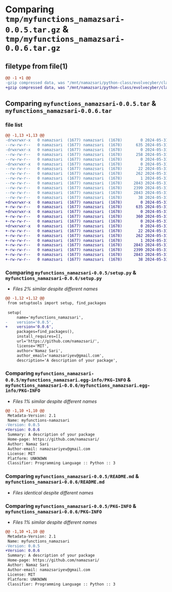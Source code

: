 # Comparing `tmp/myfunctions_namazsari-0.0.5.tar.gz` & `tmp/myfunctions_namazsari-0.0.6.tar.gz`

## filetype from file(1)

```diff
@@ -1 +1 @@
-gzip compressed data, was "/mnt/namazsari/python-class/evolvecyber/class5/dist/tmpk2bu_z98/myfunctions_namazsari-0.0.5.tar", last modified: Fri May 31 16:24:20 2024, max compression
+gzip compressed data, was "/mnt/namazsari/python-class/evolvecyber/class5/dist/tmpwn0lqco1/myfunctions_namazsari-0.0.6.tar", last modified: Fri May 31 16:29:38 2024, max compression
```

## Comparing `myfunctions_namazsari-0.0.5.tar` & `myfunctions_namazsari-0.0.6.tar`

### file list

```diff
@@ -1,13 +1,13 @@
-drwxrwxr-x   0 namazsari  (1677) namazsari  (1678)        0 2024-05-31 16:24:20.000000 myfunctions_namazsari-0.0.5/
--rw-rw-r--   0 namazsari  (1677) namazsari  (1678)      635 2024-05-31 16:24:09.000000 myfunctions_namazsari-0.0.5/setup.py
-drwxrwxr-x   0 namazsari  (1677) namazsari  (1678)        0 2024-05-31 16:24:20.000000 myfunctions_namazsari-0.0.5/myfunctions_namazsari/
--rw-rw-r--   0 namazsari  (1677) namazsari  (1678)      258 2024-05-31 16:16:10.000000 myfunctions_namazsari-0.0.5/myfunctions_namazsari/math.py
--rw-rw-r--   0 namazsari  (1677) namazsari  (1678)        0 2024-05-31 14:59:26.000000 myfunctions_namazsari-0.0.5/myfunctions_namazsari/__init__.py
-drwxrwxr-x   0 namazsari  (1677) namazsari  (1678)        0 2024-05-31 16:24:20.000000 myfunctions_namazsari-0.0.5/myfunctions_namazsari.egg-info/
--rw-rw-r--   0 namazsari  (1677) namazsari  (1678)       22 2024-05-31 16:24:20.000000 myfunctions_namazsari-0.0.5/myfunctions_namazsari.egg-info/top_level.txt
--rw-rw-r--   0 namazsari  (1677) namazsari  (1678)      262 2024-05-31 16:24:20.000000 myfunctions_namazsari-0.0.5/myfunctions_namazsari.egg-info/SOURCES.txt
--rw-rw-r--   0 namazsari  (1677) namazsari  (1678)        1 2024-05-31 16:24:20.000000 myfunctions_namazsari-0.0.5/myfunctions_namazsari.egg-info/dependency_links.txt
--rw-rw-r--   0 namazsari  (1677) namazsari  (1678)     2843 2024-05-31 16:24:20.000000 myfunctions_namazsari-0.0.5/myfunctions_namazsari.egg-info/PKG-INFO
--rw-rw-r--   0 namazsari  (1677) namazsari  (1678)     2399 2024-05-31 16:03:23.000000 myfunctions_namazsari-0.0.5/README.md
--rw-rw-r--   0 namazsari  (1677) namazsari  (1678)     2843 2024-05-31 16:24:20.000000 myfunctions_namazsari-0.0.5/PKG-INFO
--rw-rw-r--   0 namazsari  (1677) namazsari  (1678)       38 2024-05-31 16:24:20.000000 myfunctions_namazsari-0.0.5/setup.cfg
+drwxrwxr-x   0 namazsari  (1677) namazsari  (1678)        0 2024-05-31 16:29:38.000000 myfunctions_namazsari-0.0.6/
+-rw-rw-r--   0 namazsari  (1677) namazsari  (1678)      635 2024-05-31 16:29:25.000000 myfunctions_namazsari-0.0.6/setup.py
+drwxrwxr-x   0 namazsari  (1677) namazsari  (1678)        0 2024-05-31 16:29:38.000000 myfunctions_namazsari-0.0.6/myfunctions_namazsari/
+-rw-rw-r--   0 namazsari  (1677) namazsari  (1678)      360 2024-05-31 16:29:03.000000 myfunctions_namazsari-0.0.6/myfunctions_namazsari/math.py
+-rw-rw-r--   0 namazsari  (1677) namazsari  (1678)        0 2024-05-31 14:59:26.000000 myfunctions_namazsari-0.0.6/myfunctions_namazsari/__init__.py
+drwxrwxr-x   0 namazsari  (1677) namazsari  (1678)        0 2024-05-31 16:29:38.000000 myfunctions_namazsari-0.0.6/myfunctions_namazsari.egg-info/
+-rw-rw-r--   0 namazsari  (1677) namazsari  (1678)       22 2024-05-31 16:29:38.000000 myfunctions_namazsari-0.0.6/myfunctions_namazsari.egg-info/top_level.txt
+-rw-rw-r--   0 namazsari  (1677) namazsari  (1678)      262 2024-05-31 16:29:38.000000 myfunctions_namazsari-0.0.6/myfunctions_namazsari.egg-info/SOURCES.txt
+-rw-rw-r--   0 namazsari  (1677) namazsari  (1678)        1 2024-05-31 16:29:38.000000 myfunctions_namazsari-0.0.6/myfunctions_namazsari.egg-info/dependency_links.txt
+-rw-rw-r--   0 namazsari  (1677) namazsari  (1678)     2843 2024-05-31 16:29:38.000000 myfunctions_namazsari-0.0.6/myfunctions_namazsari.egg-info/PKG-INFO
+-rw-rw-r--   0 namazsari  (1677) namazsari  (1678)     2399 2024-05-31 16:03:23.000000 myfunctions_namazsari-0.0.6/README.md
+-rw-rw-r--   0 namazsari  (1677) namazsari  (1678)     2843 2024-05-31 16:29:38.000000 myfunctions_namazsari-0.0.6/PKG-INFO
+-rw-rw-r--   0 namazsari  (1677) namazsari  (1678)       38 2024-05-31 16:29:38.000000 myfunctions_namazsari-0.0.6/setup.cfg
```

### Comparing `myfunctions_namazsari-0.0.5/setup.py` & `myfunctions_namazsari-0.0.6/setup.py`

 * *Files 2% similar despite different names*

```diff
@@ -1,12 +1,12 @@
 from setuptools import setup, find_packages
 
 setup(
     name='myfunctions_namazsari',
-    version='0.0.5',
+    version='0.0.6',
     packages=find_packages(),
     install_requires=[],
     url='https://github.com/namazsari/',
     license='MIT',
     author='Namaz Sari',
     author_email='namazsariyev@gmail.com',
     description='A description of your package',
```

### Comparing `myfunctions_namazsari-0.0.5/myfunctions_namazsari.egg-info/PKG-INFO` & `myfunctions_namazsari-0.0.6/myfunctions_namazsari.egg-info/PKG-INFO`

 * *Files 1% similar despite different names*

```diff
@@ -1,10 +1,10 @@
 Metadata-Version: 2.1
 Name: myfunctions-namazsari
-Version: 0.0.5
+Version: 0.0.6
 Summary: A description of your package
 Home-page: https://github.com/namazsari/
 Author: Namaz Sari
 Author-email: namazsariyev@gmail.com
 License: MIT
 Platform: UNKNOWN
 Classifier: Programming Language :: Python :: 3
```

### Comparing `myfunctions_namazsari-0.0.5/README.md` & `myfunctions_namazsari-0.0.6/README.md`

 * *Files identical despite different names*

### Comparing `myfunctions_namazsari-0.0.5/PKG-INFO` & `myfunctions_namazsari-0.0.6/PKG-INFO`

 * *Files 1% similar despite different names*

```diff
@@ -1,10 +1,10 @@
 Metadata-Version: 2.1
 Name: myfunctions_namazsari
-Version: 0.0.5
+Version: 0.0.6
 Summary: A description of your package
 Home-page: https://github.com/namazsari/
 Author: Namaz Sari
 Author-email: namazsariyev@gmail.com
 License: MIT
 Platform: UNKNOWN
 Classifier: Programming Language :: Python :: 3
```


